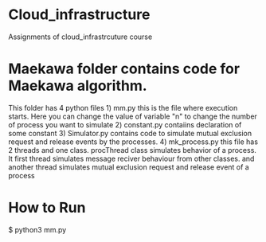 # Cloud_infrastructure
Assignments of cloud_infrastrcuture course 


# Maekawa folder contains code for Maekawa algorithm. 
  This folder has 4 python files
    1) mm.py this is the file where execution starts. Here you can change the value of variable "n" to change the number of process you 
        want to simulate
    2) constant.py contaiins declaration of some constant
    3) Simulator.py contains code to simulate mutual exclusion request and release events by the processes.
    4) mk_process.py this file has 2 threads and one class. procThread class simulates behavior of a process. It first thread simulates
    message reciver behaviour from other classes. and another thread simulates mutual exclusion request and release event of a process
    
    
 #   How to Run
 
 $ python3 mm.py
    
